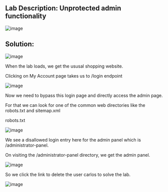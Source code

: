 ## Lab Description: Unprotected admin functionality

![image](https://github.com/jayshah17/PortSwiggerLabs/assets/76842630/ae4f477e-9eeb-4d89-9231-59106135217f)

## Solution: 

![image](https://github.com/jayshah17/PortSwiggerLabs/assets/76842630/c769bac7-962e-48c1-af10-01fa51ec2f17)

When the lab loads, we get the ususal shopping website.

Clicking on My Account page takes us to /login endpoint

![image](https://github.com/jayshah17/PortSwiggerLabs/assets/76842630/33272bf6-0856-4bcc-9b3d-b0580c6cbccf)

Now we need to bypass this login page and directly access the admin page.

For that we can look for one of the common web directories like the robots.txt and sitemap.xml

robots.txt

![image](https://github.com/jayshah17/PortSwiggerLabs/assets/76842630/9588f199-bb69-4323-a43a-3e8fdd40e85e)

We see a disallowed login entry here for the admin panel which is /administrator-panel.

On visiting the /administrator-panel directory, we get the admin panel.

![image](https://github.com/jayshah17/PortSwiggerLabs/assets/76842630/b1595206-2506-4f27-8f81-d68d3525b50d)

So we click the link to delete the user carlos to solve the lab.

![image](https://github.com/jayshah17/PortSwiggerLabs/assets/76842630/adc5a016-fbdf-4f6b-8252-92df70a89141)

